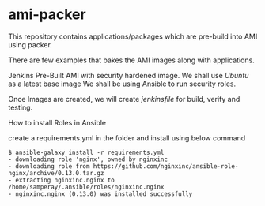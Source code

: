 # ami-packer

This repository contains applications/packages which are pre-build into AMI using packer. 

There are few examples that bakes the AMI images along with applications.

Jenkins Pre-Built AMI with security hardened image. We shall use *Ubuntu* as a latest base image 
We shall be using Ansible to run security roles. 

Once Images are created, we will create *jenkinsfile* for build, verify and testing.


How to install Roles in Ansible

create a requirements.yml in the folder and install using below command

```
$ ansible-galaxy install -r requirements.yml
- downloading role 'nginx', owned by nginxinc
- downloading role from https://github.com/nginxinc/ansible-role-nginx/archive/0.13.0.tar.gz
- extracting nginxinc.nginx to /home/samperay/.ansible/roles/nginxinc.nginx
- nginxinc.nginx (0.13.0) was installed successfully
```
